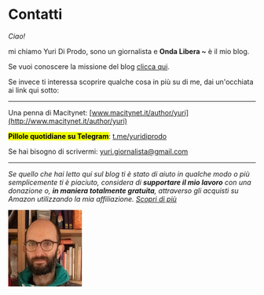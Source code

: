 # Contatti

*Ciao!*

mi chiamo Yuri Di Prodo, sono un giornalista e **Onda Libera ~** è il mio blog.

Se vuoi conoscere la missione del blog [clicca qui](/pages/onda-libera.html).

Se invece ti interessa scoprire qualche cosa in più su di me, dai un'occhiata ai link qui sotto:

---

Una penna di Macitynet: [www.macitynet.it/author/yuri](http://www.macitynet.it/author/yuri)

<mark class="has-inline-color" style="background: rgb(238, 252, 0); color: black; font-weight: 700;">**Pillole quotidiane su Telegram**</mark>: [t.me/yuridiprodo](http://t.me/yuridiprodo)

Se hai bisogno di scrivermi: [yuri.giornalista@gmail.com](mailto:yuri.giornalista@gmail.com)

---

*Se quello che hai letto qui sul blog ti è stato di aiuto in qualche modo o più semplicemente ti è piaciuto, considera di **supportare il mio lavoro** con una donazione o, **in maniera totalmente gratuita**, attraverso gli acquisti su Amazon utilizzando la mia affiliazione. [Scopri di più](/pages/help.html)*

![Yuri Di Prodo, un ritratto](/img/profilo-mini.jpeg)